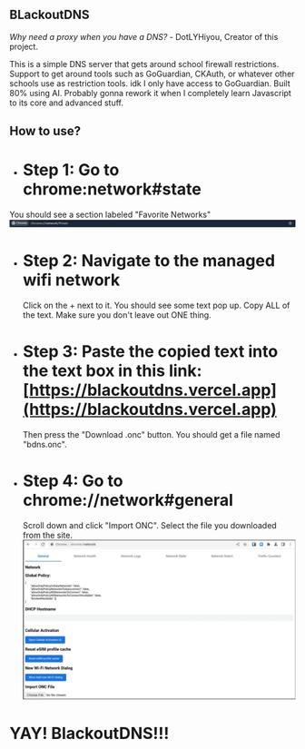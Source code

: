 ## BLackoutDNS

*Why need a proxy when you have a DNS?* - DotLYHiyou, Creator of this project.

This is a simple DNS server that gets around school firewall restrictions. Support to get around tools such as GoGuardian, CKAuth, or whatever other schools use as restriction tools. idk I only have access to GoGuardian. Built 80% using AI. Probably gonna rework it when I completely learn Javascript to its core and advanced stuff.

## How to use?

- # Step 1: Go to chrome:network#state
 You should see a section labeled "Favorite Networks"
![Link Image](media/link.png)

- # Step 2: Navigate to the managed wifi network
    Click on the + next to it. You should see some text pop up.
    Copy ALL of the text. Make sure you don't leave out ONE thing.

- # Step 3: Paste the copied text into the text box in this link: [https://blackoutdns.vercel.app](https://blackoutdns.vercel.app)
    Then press the "Download .onc" button. You should get a file named "bdns.onc".

- # Step 4: Go to chrome://network#general
    Scroll down and click "Import ONC". Select the file you downloaded from the site.
![ONC Import place](media/onc.png)
# YAY! BlackoutDNS!!!

